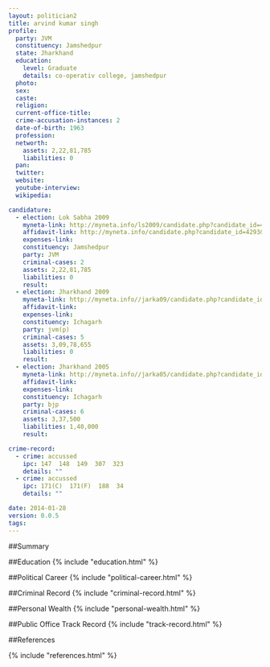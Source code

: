 ```yaml
---
layout: politician2
title: arvind kumar singh
profile: 
  party: JVM
  constituency: Jamshedpur
  state: Jharkhand
  education: 
    level: Graduate
    details: co-operativ college, jamshedpur
  photo: 
  sex: 
  caste: 
  religion: 
  current-office-title: 
  crime-accusation-instances: 2
  date-of-birth: 1963
  profession: 
  networth: 
    assets: 2,22,81,785
    liabilities: 0
  pan: 
  twitter: 
  website: 
  youtube-interview: 
  wikipedia: 

candidature: 
  - election: Lok Sabha 2009
    myneta-link: http://myneta.info/ls2009/candidate.php?candidate_id=4293
    affidavit-link: http://myneta.info/candidate.php?candidate_id=4293&scan=original
    expenses-link: 
    constituency: Jamshedpur 
    party: JVM
    criminal-cases: 2
    assets: 2,22,81,785
    liabilities: 0
    result:  
  - election: Jharkhand 2009
    myneta-link: http://myneta.info//jarka09/candidate.php?candidate_id=812
    affidavit-link: 
    expenses-link: 
    constituency: Ichagarh 
    party: jvm(p)
    criminal-cases: 5
    assets: 3,09,78,655
    liabilities: 0
    result:  
  - election: Jharkhand 2005
    myneta-link: http://myneta.info//jarka05/candidate.php?candidate_id=134
    affidavit-link: 
    expenses-link: 
    constituency: Ichagarh 
    party: bjp
    criminal-cases: 6
    assets: 3,37,500
    liabilities: 1,40,000
    result:  

crime-record: 
  - crime: accussed
    ipc: 147  148  149  307  323
    details: "" 
  - crime: accussed
    ipc: 171(C)  171(F)  188  34
    details: "" 

date: 2014-01-28
version: 0.0.5
tags: 
---
```

##Summary


##Education
{% include "education.html" %}


##Political Career
{% include "political-career.html" %}


##Criminal Record
{% include "criminal-record.html" %}


##Personal Wealth
{% include "personal-wealth.html" %}


##Public Office Track Record
{% include "track-record.html" %}


##References


{% include "references.html" %}